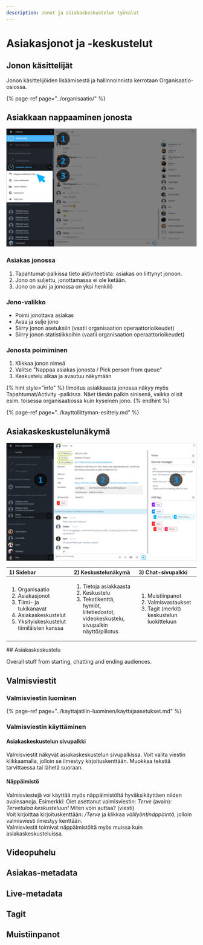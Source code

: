 ```yaml
---
description: Jonot ja asiakaskeskustelun työkalut
---
```


# Asiakasjonot ja -keskustelut

## Jonon käsittelijät

Jonon käsittelijöiden lisäämisestä ja hallinnoinnista kerrotaan Organisaatio-osiossa.

{% page-ref page="../organisaatio/" %}

## Asiakkaan nappaaminen jonosta

![](../.gitbook/assets/queue%20%281%29.png)

### Asiakas jonossa

1. Tapahtumat-palkissa tieto aktiviteetista: asiakas on liittynyt jonoon.
2. Jono on suljettu, jonottamassa ei ole ketään.
3. Jono on auki ja jonossa on yksi henkilö

### **Jono-valikko**

* Poimi jonottava asiakas
* Avaa ja sulje jono
* Siirry jonon asetuksiin \(vaatii organisaation operaattorioikeudet\)
* Siirry jonon statistiikkoihin \(vaatii organisaation operaattorioikeudet\)

### **Jonosta poimiminen**

1. Klikkaa jonon nimeä
2. Valitse "Nappaa asiakas jonosta / Pick person from queue"
3. Keskustelu alkaa ja avautuu näkymään

{% hint style="info" %}
Ilmoitus asiakkaasta jonossa näkyy myös Tapahtumat/Activity -palkissa. Näet tämän palkin sinisenä, vaikka olisit esim. toisessa organisaatiossa kuin kyseinen jono.
{% endhint %}

{% page-ref page="../kayttoliittyman-esittely.md" %}

## Asiakaskeskustelunäkymä

![](../.gitbook/assets/customer-chat-agent-view%20%281%29.png)

<table>
  <thead>
    <tr>
      <th style="text-align:left">1) Sidebar</th>
      <th style="text-align:left">2) Keskustelunäkymä</th>
      <th style="text-align:left">3) Chat-sivupalkki</th>
    </tr>
  </thead>
  <tbody>
    <tr>
      <td style="text-align:left">
        <ol>
          <li>Organisaatio</li>
          <li>Asiakasjonot</li>
          <li>Tiimi- ja tukikanavat</li>
          <li>Asiakaskeskustelut</li>
          <li>Yksityiskeskustelut tiimiläisten kanssa</li>
        </ol>
      </td>
      <td style="text-align:left">
        <ol>
          <li>Tietoja asiakkaasta</li>
          <li>Keskustelu</li>
          <li>Tekstikenttä, hymiöt, liitetiedostot, videokeskustelu, sivupalkin näyttö/piilotus</li>
        </ol>
        <p></p>
        <p></p>
      </td>
      <td style="text-align:left">
        <ol>
          <li>Muistiinpanot</li>
          <li>Valmisvastaukset</li>
          <li>Tagit (merkit) keskustelun luokitteluun</li>
        </ol>
        <p></p>
      </td>
    </tr>
  </tbody>
</table>## Asiakaskeskustelu

Overall stuff from starting, chatting and ending audiences.

## Valmisviestit 

### Valmisviestin luominen

{% page-ref page="../kayttajatilin-luominen/kayttajaasetukset.md" %}

### Valmisviestin käyttäminen

#### **Asiakaskeskustelun sivupalkki**

Valmisviestit näkyvät asiakaskeskustelun sivupalkissa. Voit valita viestin klikkaamalla, jolloin se ilmestyy kirjoituskenttään. Muokkaa tekstiä tarvittaessa tai lähetä suoraan.

#### **Näppäimistö**

Valmisviestejä voi käyttää myös näppäimistöltä hyväksikäyttäen niiden avainsanoja. Esimerkki: Olet asettanut valmisviestin: _Terve_ \(avain\): _Tervetuloa keskusteluun!_ Miten voin auttaa? \(viesti\)  
Voit kirjoittaa kirjoituskenttään: _/Terve_ ja klikkaa _välilyöntinäppäintä_, jolloin valmisviesti ilmestyy kenttään.  
Valmisviestit toimivat näppäimistöltä myös muissa kuin asiakaskeskusteluissa.

## Videopuhelu

## Asiakas-metadata

## Live-metadata

## Tagit

## Muistiinpanot


